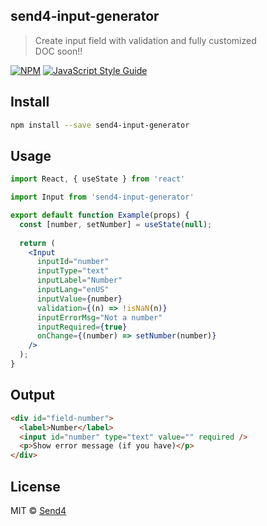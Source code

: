 ## send4-input-generator
> Create input field with validation and fully customized<br/>
> DOC soon!!

[![NPM](https://img.shields.io/npm/v/send4-input-generator.svg)](https://www.npmjs.com/package/send4-input-generator) [![JavaScript Style Guide](https://img.shields.io/badge/code_style-standard-brightgreen.svg)](https://standardjs.com)

## Install

```bash
npm install --save send4-input-generator
```

## Usage

```jsx
import React, { useState } from 'react'

import Input from 'send4-input-generator'

export default function Example(props) {
  const [number, setNumber] = useState(null);
  
  return (
    <Input
      inputId="number"
      inputType="text"
      inputLabel="Number"
      inputLang="enUS"
      inputValue={number}
      validation={(n) => !isNaN(n)}
      inputErrorMsg="Not a number"
      inputRequired={true}
      onChange={(number) => setNumber(number)}
    />
  );
}
```

## Output

```html
<div id="field-number">
  <label>Number</label>
  <input id="number" type="text" value="" required />
  <p>Show error message (if you have)</p>
</div>
```

## License

MIT © [Send4](https://github.com/send4store)
